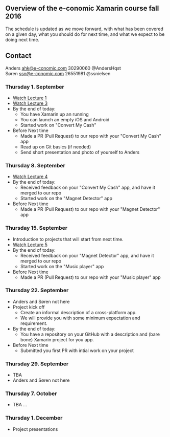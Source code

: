 ## Overview of the e-conomic Xamarin course fall 2016

The schedule is updated as we move forward, with what has been covered on a given day, what you should do for next time, and what we expect to be doing next time.

## Contact
Anders ahk@e-conomic.com 30290060 @AndersHqst   
Søren ssn@e-conomic.com 26551981 @ssnielsen   


### Thursday 1. September
* [Watch Lecture 1](https://www.udemy.com/learn-xamarin-by-creating-real-cross-platform-apps/learn/v4/content)
* [Watch Lecture 3](https://www.udemy.com/learn-xamarin-by-creating-real-cross-platform-apps/learn/v4/content)
* By the end of today:
    * You have Xamarin up an running
    * You can launch an empty iOS and Android
    * Started work on "Convert My Cash"
* Before Next time
    * Made a PR (Pull Request) to our repo with your "Convert My Cash" app
    * Read up on Git basics (if needed)
    * Send short presentation and photo of yourself to Anders

### Thursday 8. September
* [Watch Lecture 4](https://www.udemy.com/learn-xamarin-by-creating-real-cross-platform-apps/learn/v4/content)
* By the end of today:
    * Received feedback on your "Convert My Cash" app, and have it merged to our repo
    * Started work on the "Magnet Detector" app
* Before Next time
    * Made a PR (Pull Request) to our repo with your "Magnet Detector" app

### Thursday 15. September
* Introduction to projects that will start from next time.
* [Watch Lecture 5](https://www.udemy.com/learn-xamarin-by-creating-real-cross-platform-apps/learn/v4/content) 
* By the end of today:
    * Received feedback on your "Magnet Detector" app, and have it merged to our repo
    * Started work on the "Music player" app
* Before Next time
    * Made a PR (Pull Request) to our repo with your "Music player" app

### Thursday 22. September
* Anders and Søren not here
* Project kick off
   * Create an informal description of a cross-platform app.
   * We will provide you with some minimum expectation and requirement.
* By the end of today:
    * You have a repository on your GitHub with a description and (bare bone) Xamarin project for you app.
* Before Next time
    * Submitted you first PR with intial work on your project

### Thursday 29. September
* TBA
* Anders and Søren not here

### Thursday 7. October
* TBA
...

### Thursday 1. December
* Project presentations
